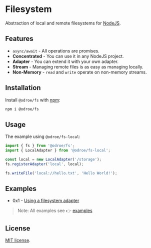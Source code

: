 # Filesystem

Abstraction of local and remote filesystems for [NodeJS](https://nodejs.org/).

## Features

- `async/await` - All operations are promises.
- **Concentrated** - You can use it in any NodeJS project.
- **Adapter** - You can extend it with your own adapter.
- **Stream** - Managing remote files is as easy as managing locally.
- **Non-Memory** - `read` and `write` operate on non-memory streams.

## Installation

Install `@odroe/fs` with [npm](https://www.npmjs.com/):

```sh
npm i @odroe/fs
```

## Usage

The example using `@odroe/fs-local`:

```ts
import { fs } from '@odroe/fs';
import { LocalAdapter } from '@odroe/fs-local';

const local = new LocalAdapter('/storage');
fs.registerAdapter('local', local);

fs.writeFile('local://hello.txt', 'Hello World!');
```

## Examples

- 0x1 - [Using a filesystem adapter](examples/0.using_fs_adapter/)

> Note: All examples see 👉 [examples](examples)

## License

[MIT license](LICENSE).
